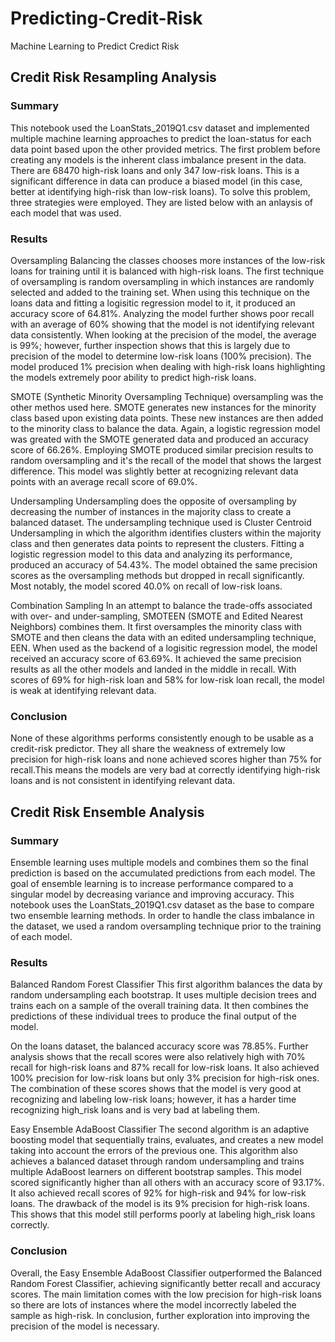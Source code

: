 # Predicting-Credit-Risk
Machine Learning to Predict Credict Risk 

## Credit Risk Resampling Analysis

### Summary
This notebook used the LoanStats_2019Q1.csv dataset and implemented multiple machine learning approaches to predict the loan-status for each data point based upon the other provided metrics. The first problem before creating any models is the inherent class imbalance present in the data. There are 68470 high-risk loans and only 347 low-risk loans. This is a significant difference in data can produce a biased model (in this case, better at identifying high-risk than low-risk loans). To solve this problem, three strategies were employed. They are listed below with an anlaysis of each model that was used.

### Results
Oversampling
Balancing the classes chooses more instances of the low-risk loans for training until it is balanced with high-risk loans. The first technique of oversampling is random oversampling in which instances are randomly selected and added to the training set. When using this technique on the loans data and fitting a logisitic regression model to it, it produced an accuracy score of 64.81%. Analyzing the model further shows poor recall with an average of 60% showing that the model is not identifying relevant data consistently. When looking at the precision of the model, the average is 99%; however, further inspection shows that this is largely due to precision of the model to determine low-risk loans (100% precision). The model produced 1% precision when dealing with high-risk loans highlighting the models extremely poor ability to predict high-risk loans.

SMOTE (Synthetic Minority Oversampling Technique) oversampling was the other methos used here. SMOTE generates new instances for the minority class based upon existing data points. These new instances are then added to the minority class to balance the data. Again, a logistic regression model was greated with the SMOTE generated data and produced an accuracy score of 66.26%. Employing SMOTE produced similar precision results to random oversampling and it's the recall of the model that shows the largest difference. This model was slightly better at recognizing relevant data points with an average recall score of 69.0%.

Undersampling
Undersampling does the opposite of oversampling by decreasing the number of instances in the majority class to create a balanced dataset. The undersampling technique used is Cluster Centroid Undersampling in which the algorithm identifies clusters within the majority class and then generates data points to represent the clusters. Fitting a logistic regression model to this data and analyzing its performance, produced an accuracy of 54.43%. The model obtained the same precision scores as the oversampling methods but dropped in recall significantly. Most notably, the model scored 40.0% on recall of low-risk loans.

Combination Sampling
In an attempt to balance the trade-offs associated with over- and under-sampling, SMOTEEN (SMOTE and Edited Nearest Neighbors) combines them. It first oversamples the minority class with SMOTE and then cleans the data with an edited undersampling technique, EEN. When used as the backend of a logisitic regression model, the model received an accuracy score of 63.69%. It achieved the same precision results as all the other models and landed in the middle in recall. With scores of 69% for high-risk loan and 58% for low-risk loan recall, the model is weak at identifying relevant data.

### Conclusion
None of these algorithms performs consistently enough to be usable as a credit-risk predictor. They all share the weakness of extremely low precision for high-risk loans and none achieved scores higher than 75% for recall.This means the models are very bad at correctly identifying high-risk loans and is not consistent in identifying relevant data.

## Credit Risk Ensemble Analysis

### Summary
Ensemble learning uses multiple models and combines them so the final prediction is based on the accumulated predictions from each model. The goal of ensemble learning is to increase performance compared to a singular model by decreasing variance and improving accuracy. This notebook uses the LoanStats_2019Q1.csv dataset as the base to compare two ensemble learning methods. In order to handle the class imbalance in the dataset, we used a random oversampling technique prior to the training of each model.

### Results
Balanced Random Forest Classifier
This first algorithm balances the data by random undersampling each bootstrap. It uses multiple decision trees and trains each on a sample of the overall training data. It then combines the predictions of these individual trees to produce the final output of the model. 

On the loans dataset, the balanced accuracy score was 78.85%. Further analysis shows that the recall scores were also relatively high with 70% recall for high-risk loans and 87% recall for low-risk loans. It also achieved 100% precision for low-risk loans but only 3% precision for high-risk ones. The combination of these scores shows that the model is very good at recognizing and labeling low-risk loans; however, it has a harder time recognizing high_risk loans and is very bad at labeling them.

Easy Ensemble AdaBoost Classifier
The second algorithm is an adaptive boosting model that sequentially trains, evaluates, and creates a new model taking into account the errors of the previous one. This algorithm also achieves a balanced dataset through random undersampling and trains multiple AdaBoost learners on different bootstrap samples. This model scored significantly higher than all others with an accuracy score of 93.17%. It also achieved recall scores of 92% for high-risk and 94% for low-risk loans. The drawback of the model is its 9% precision for high-risk loans. This shows that this model still performs poorly at labeling high_risk loans correctly.

### Conclusion
Overall, the Easy Ensemble AdaBoost Classifier outperformed the Balanced Random Forest Classifier, achieving significantly better recall and accuracy scores. The main limitation comes with the low precision for high-risk loans so there are lots of instances where the model incorrectly labeled the sample as high-risk. In conclusion, further exploration into improving the precision of the model is necessary.


